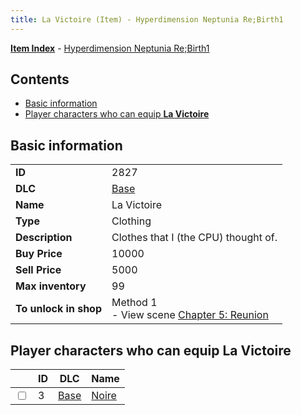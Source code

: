 ```yaml
---
title: La Victoire (Item) - Hyperdimension Neptunia Re;Birth1
---
```


[**Item Index**](/neptunia/rb1/item/index.html) - [Hyperdimension Neptunia Re;Birth1](/neptunia/rb1)

## Contents

- [Basic information](#basic-information)
- [Player characters who can equip **La Victoire**](#player-characters-who-can-equip-la-victoire)

## Basic information

|   |   |
| -- | -- |
| **ID** | 2827 |
| **DLC** | [Base](/neptunia/rb1/dlc/1-base.html) |
| **Name** | La Victoire |
| **Type** | Clothing |
| **Description** | Clothes that I (the CPU) thought of. |
| **Buy Price** | 10000 |
| **Sell Price** | 5000 |
| **Max inventory** | 99 |
| **To unlock in shop** | Method 1<br />- View scene [Chapter 5: Reunion](/neptunia/rb1/scene/1-503-chapter-5-reunion.html) |


## Player characters who can equip **La Victoire**

|    | ID | DLC | Name |
| -- | -- | --- | ---- |
| <input type="checkbox" id="rb1-player-1-3" class="trackbox" /> | 3 | [Base](/neptunia/rb1/dlc/1-base.html) | [Noire](/neptunia/rb1/player/1-3-noire.html) |
